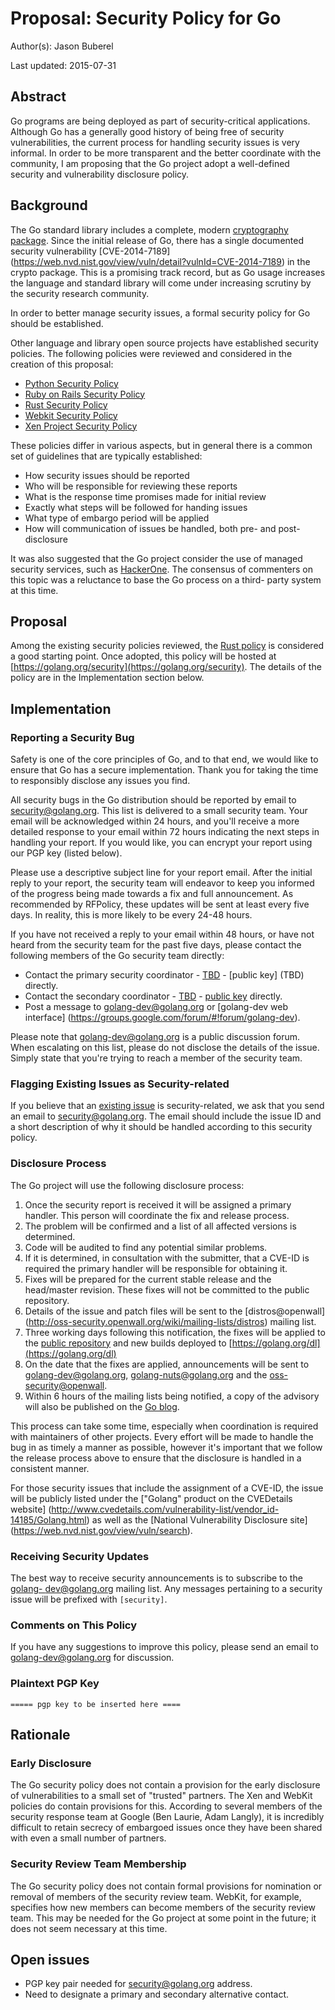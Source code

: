 # Proposal: Security Policy for Go

Author(s): Jason Buberel

Last updated: 2015-07-31

## Abstract

Go programs are being deployed as part of security-critical applications.
Although Go has a generally good history of being free of security
vulnerabilities, the current process for handling security issues is very
informal. In order to be more transparent and the better coordinate with the
community, I am proposing that the Go project adopt a well-defined security
and vulnerability disclosure policy.

## Background

The Go standard library includes a complete, modern [cryptography
package](http://golang.org/pkg/crypto/). Since the initial release of Go,
there has a single documented security vulnerability [CVE-2014-7189]
(https://web.nvd.nist.gov/view/vuln/detail?vulnId=CVE-2014-7189) in the crypto
package. This is a promising track record, but as Go usage increases the
language and standard library will come under increasing scrutiny by the
security research community.

In order to better manage security issues, a formal security policy for Go
should be established.

Other language and library open source projects have established security
policies. The following policies were reviewed and considered in the creation
of this proposal:

* [Python Security Policy](https://www.python.org/news/security/)
* [Ruby on Rails Security Policy](http://rubyonrails.org/security/)
* [Rust Security Policy](http://www.rust-lang.org/security.html)
* [Webkit Security Policy](https://www.webkit.org/security/)
* [Xen Project Security Policy](http://www.xenproject.org/security-policy.html)

These policies differ in various aspects, but in general there is a common set
of guidelines that are typically established:

* How security issues should be reported
* Who will be responsible for reviewing these reports
* What is the response time promises made for initial review
* Exactly what steps will be followed for handing issues
* What type of embargo period will be applied
* How will communication of issues be handled, both pre- and post-disclosure

It was also suggested that the Go project consider the use of managed security
services, such as [HackerOne](https://hackerone.com/). The consensus of
commenters on this topic was a reluctance to base the Go process on a third-
party system at this time.


## Proposal

Among the existing security policies reviewed, the [Rust
policy](http://www.rust-lang.org/security.html) is considered a good starting
point. Once adopted, this policy will be hosted at
[https://golang.org/security](https://golang.org/security). The details of the
policy are in the Implementation section below.

## Implementation

### Reporting a Security Bug

Safety is one of the core principles of Go, and to that end, we would like to
ensure that Go has a secure implementation. Thank you for taking the time to
responsibly disclose any issues you find.

All security bugs in the Go distribution should be reported by email to
[security@golang.org](mailto:security@golang.org). This list is delivered to a
small security team. Your email will be acknowledged within 24 hours, and
you'll receive a more detailed response to your email within 72 hours
indicating the next steps in handling your report. If you would like, you can
encrypt your report using our PGP key (listed below).

Please use a descriptive subject line for your report email. After the initial
reply to your report, the security team will endeavor to keep you informed of
the progress being made towards a fix and full announcement. As recommended by
RFPolicy, these updates will be sent at least every five days. In reality,
this is more likely to be every 24-48 hours.

If you have not received a reply to your email within 48 hours, or have not
heard from the security team for the past five days, please contact the
following members of the Go security team directly:

* Contact the primary security coordinator - [TBD](mailto:TBD) - [public key]
(TBD)  directly.
* Contact the secondary coordinator - [TBD](mailto:TDB) - [public key](TBD)
directly.
* Post a message to [golang-dev@golang.org](mailto:golang-dev@golang.org) or
[golang-dev web interface]
(https://groups.google.com/forum/#!forum/golang-dev).

Please note that golang-dev@golang.org is a public discussion forum. When
escalating on this list, please do not disclose the details of the issue.
Simply state that you're trying to reach a member of the security team.

### Flagging Existing Issues as Security-related

If you believe that an [existing issue](https://github.com/golang/go/issues)
is security-related, we ask that you send an email to
[security@golang.org](mailto:security@golang.org). The email
should include the issue ID and a short description of why it should be
handled according to this security policy.

### Disclosure Process

The Go project will use the following disclosure process:

1. Once the security report is received it will be assigned a primary handler.
This person will coordinate the fix and release process.
1. The problem will be confirmed and a list of all affected versions is
determined.
1. Code will be audited to find any potential similar problems.
1. If it is determined, in consultation with the submitter, that a CVE-ID is
required the primary handler will be responsible for obtaining it.
1. Fixes will be prepared for the current stable release and the head/master
revision. These fixes will not be committed to the public repository.
1. Details of the issue and patch files will be sent to the
[distros@openwall]
(http://oss-security.openwall.org/wiki/mailing-lists/distros)
mailing list.
1. Three working days following this notification, the fixes will be
applied to the [public repository](https://go.googlesource.com/go) and new
builds deployed to [https://golang.org/dl](https://golang.org/dl)
1. On the date that the fixes are applied, announcements will be sent to
[golang-dev@golang.org](https://groups.google.com/forum/#!forum/golang-dev),
[golang-nuts@golang.org](https://groups.google.com/forum/#!forum/golang-nuts)
and the [oss-security@openwall](http://www.openwall.com/lists/oss-security/).
1. Within 6 hours of the mailing lists being notified, a copy of the advisory
will also be published on the [Go blog](https://blog.golang.org).

This process can take some time, especially when coordination is required with
maintainers of other projects. Every effort will be made to handle the bug in
as timely a manner as possible, however it's important that we follow the
release process above to ensure that the disclosure is handled in a consistent
manner.

For those security issues that include the assignment of a CVE-ID, the issue
will be publicly listed under the ["Golang" product on the CVEDetails
website]
(http://www.cvedetails.com/vulnerability-list/vendor_id-14185/Golang.html)
as well as the [National Vulnerability Disclosure site]
(https://web.nvd.nist.gov/view/vuln/search).

### Receiving Security Updates

The best way to receive security announcements is to subscribe to the [golang-
dev@golang.org](https://groups.google.com/forum/#!forum/golang-dev) mailing
list. Any messages pertaining to a security issue will be prefixed with
`[security]`.


### Comments on This Policy

If you have any suggestions to improve this policy, please send an email to
[golang-dev@golang.org](mailto:golang-dev@golang.org) for discussion.

### Plaintext PGP Key

``` ===== pgp key to be inserted here ==== ```

## Rationale

### Early Disclosure

The Go security policy does not contain a provision for
the early disclosure of vulnerabilities to a small set of "trusted" partners.
The Xen and WebKit policies do contain provisions for this. According to
several members of the security response team at Google (Ben Laurie, Adam
Langly), it is incredibly difficult to retain secrecy of embargoed issues once
they have been shared with even a small number of partners.

### Security Review Team Membership

The Go security policy does not contain formal provisions for nomination or
removal of members of the security review team. WebKit, for example, specifies
how new members can become members of the security review team. This may be
needed for the Go project at some point in the future; it does not seem
necessary at this time.

## Open issues

* PGP key pair needed for security@golang.org address.
* Need to designate a primary and secondary alternative contact.


